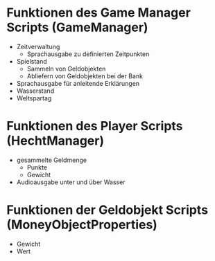# Funktionen des Game Manager Scripts (GameManager)

* Zeitverwaltung
  * Sprachausgabe zu definierten Zeitpunkten
* Spielstand
  * Sammeln von Geldobjekten
  * Abliefern von Geldobjekten bei der Bank
* Sprachausgabe für anleitende Erklärungen
* Wasserstand
* Weltspartag

# Funktionen des Player Scripts (HechtManager)

* gesammelte Geldmenge
  * Punkte
  * Gewicht
* Audioausgabe unter und über Wasser

# Funktionen der Geldobjekt Scripts (MoneyObjectProperties)

* Gewicht
* Wert
